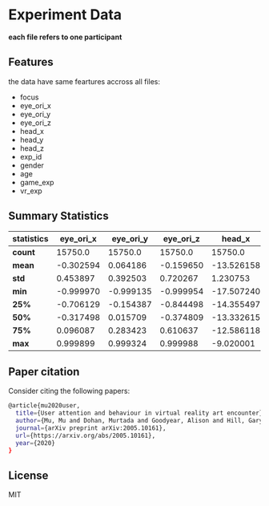 # Experiment Data

**each file refers to  one participant**

## Features
the data have same feartures accross all files:
- focus
- eye_ori_x	
- eye_ori_y
- eye_ori_z
- head_x
- head_y
- head_z
- exp_id
- gender
- age
- game_exp
- vr_exp



## Summary Statistics
| statistics | eye_ori_x | eye_ori_y | eye_ori_z | head_x | head_y | head_z | gender | age | game_exp | vr_exp |
| ------ | ------ | ------ | ------ | ------ | ------ | ------ | ------ | ------ |------ | ------ |
| **count** | 15750.0 | 15750.0 | 15750.0 | 15750.0 | 15750.0 | 15750.0 | 15750.0 | 15750.0 | 15750.0 | 15750.0 |
| **mean** | -0.302594 | 0.064186 | -0.159650 | -13.526158 | 9.751110 | 8.874958 | 1.428571 | 2.028571 | 3.571429 | 1.600000 |
| **std** | 0.453897 | 0.392503 | 0.720267 | 1.230753 | 0.280437 | 0.905995 | 0.494887 | 0.696368 | 1.153558 | 0.545125 |
| **min** | -0.999970 | -0.999135 | -0.999954 | -17.507240 | 6.216506 | 6.581268 | 1.0 | 1.0 | 1.0 | 1.0 |
| **25%** | -0.706129 | -0.154387 | -0.844498 | -14.355497 | 9.715903 | 8.240139 | 1.0 | 2.0 | 3.0 | 1.0 |
| **50%** | -0.317498 | 0.015709 | -0.374809 | -13.332615 | 9.779721 | 8.827938 | 1.0 | 2.0 | 4.0 | 2.0 |
| **75%** | 0.096087 | 0.283423 | 0.610637 | -12.586118 | 9.846402 | 9.379889 | 2.0 | 2.0 | 4.0 | 2.0 |
|**max** | 0.999899 | 0.999324 | 0.999988 | -9.020001 | 10.087990 | 17.354710 | 2.0 | 4.0 | 5.0 | 3.0 |




## Paper citation
Consider citing the following papers:
  

```sh
@article{mu2020user,
  title={User attention and behaviour in virtual reality art encounter},
  author={Mu, Mu and Dohan, Murtada and Goodyear, Alison and Hill, Gary and Johns, Cleyon and Mauthe, Andreas},
  journal={arXiv preprint arXiv:2005.10161},
  url={https://arxiv.org/abs/2005.10161},
  year={2020}
}
```

## License

MIT


